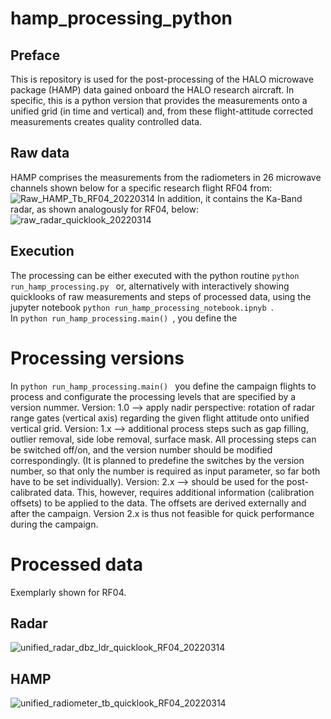 # hamp_processing_python
## Preface
This is repository is used for the post-processing of the HALO microwave package (HAMP) data gained onboard the HALO research aircraft.
In specific, this is a python version that provides the measurements onto a unified grid (in time and vertical) and, from these flight-attitude corrected measurements creates quality controlled data.
## Raw data
HAMP comprises the measurements from the radiometers in 26 microwave channels shown below for a specific research flight RF04 from:
![Raw_HAMP_Tb_RF04_20220314](https://github.com/hdorff94/hamp_processing_python/assets/39411449/6ebf5a1a-7ed2-4b05-8e13-f5a316dfbbe4)
In addition, it contains the Ka-Band radar, as shown analogously for RF04, below:
![raw_radar_quicklook_20220314](https://github.com/hdorff94/hamp_processing_python/assets/39411449/7ab6b428-9592-4811-90e0-7cc362b3dc12)
## Execution
The processing can be either executed with the python routine 
```python run_hamp_processing.py ``` or, alternatively with interactively showing quicklooks of raw measurements and steps of processed data, using the jupyter notebook ```python run_hamp_processing_notebook.ipnyb ```.  
In ```python run_hamp_processing.main() ```, you define the 
# Processing versions
In ```python run_hamp_processing.main() ``` you define the campaign flights to process and configurate the processing levels that are specified by a version nummer.
Version: 1.0 --> apply nadir perspective: rotation of radar range gates (vertical axis) regarding the given flight attitude onto unified vertical grid. 
Version: 1.x --> additional process steps such as gap filling, outlier removal, side lobe removal, surface mask. All processing steps can be switched off/on, and the version number should be modified correspondingly. (It is planned to predefine the switches by the version number, so that only the number is required as input parameter, so far both have to be set individually).
Version: 2.x --> should be used for the post-calibrated data. This, however, requires additional information (calibration offsets) to be applied to the data. The offsets are derived externally and after the campaign. Version 2.x is thus not feasible for quick performance during the campaign.
# Processed data
Exemplarly shown for RF04.
## Radar
![unified_radar_dbz_ldr_quicklook_RF04_20220314](https://github.com/hdorff94/hamp_processing_python/assets/39411449/3e2881b2-2e88-4b4f-8e08-dc03acd58750)
## HAMP
![unified_radiometer_tb_quicklook_RF04_20220314](https://github.com/hdorff94/hamp_processing_python/assets/39411449/7a3d4fc4-6eea-494f-9133-f01c98b0fbd0)
